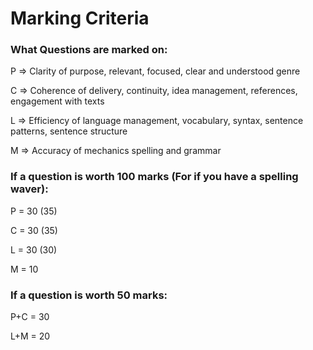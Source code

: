 # Marking Criteria

### What Questions are marked on:

P ⇒ Clarity of purpose, relevant, focused, clear and understood genre

C ⇒ Coherence of delivery, continuity, idea management, references, engagement with texts

L ⇒ Efficiency of language management, vocabulary, syntax, sentence patterns, sentence structure

M ⇒ Accuracy of mechanics spelling and grammar

### If a question is worth 100 marks (For if you have a spelling waver):

P = 30 (35)

C = 30 (35)

L = 30 (30)

M = 10

### If a question is worth 50 marks:

P+C = 30

L+M = 20